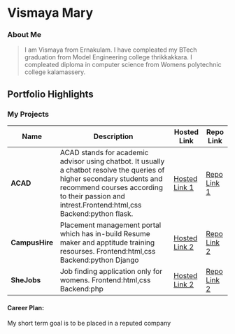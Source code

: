#  Vismaya Mary

### About Me

> I am Vismaya from Ernakulam. I have compleated my BTech graduation from Model Engineering college thrikkakkara. I compleated diploma in computer science from Womens polytechnic college kalamassery.


## Portfolio Highlights

### My Projects

| Name                | Description                                                               | Hosted Link                              | Repo Link                                                      |
|---------------------|---------------------------------------------------------------------------|------------------------------------------|----------------------------------------------------------------|
| **ACAD**  | ACAD stands for academic advisor using chatbot. It usually a chatbot resolve the queries of higher secondary students and recommend courses according to their passion and intrest.Frontend:html,css Backend:python flask.                                           | [Hosted Link 1](https://example.com)    | [Repo Link 1](https://github.com/username/project1)             |
| **CampusHire**  | Placement management portal which has in-build Resume maker and apptitude training resourses.  Frontend:html,css Backend:python Django                                            | [Hosted Link 2](https://example.com)    | [Repo Link 2](https://github.com/username/project2)             |
| **SheJobs**  | Job finding application only for womens. Frontend:html,css Backend:php                                              | [Hosted Link 2](https://example.com)    | [Repo Link 2](https://github.com/username/project2)             |

#### Career Plan:

My short term goal is to be placed in a reputed company




